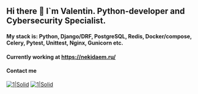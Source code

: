 ## Hi there 👋 I`m Valentin. Python-developer and Cybersecurity Specialist.

#### My stack is: Python, Django/DRF, PostgreSQL, Redis, Docker/compose, Celery, Pytest, Unittest, Nginx, Gunicorn etc.
#### Currently working at https://nekidaem.ru/

#### Contact me
[![1|Solid](https://cdn1.iconfinder.com/data/icons/logotypes/32/square-linkedin-64.png)](https://www.linkedin.com/in/vborysh/)
[![1|Solid](https://cdn3.iconfinder.com/data/icons/social-icons-33/512/Telegram-64.png)](https://t.me/Vborysh)
